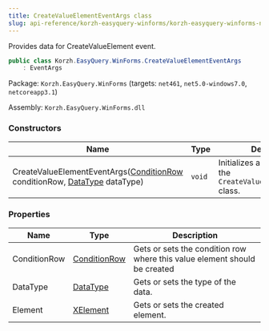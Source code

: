 ```yaml
---
title: CreateValueElementEventArgs class
slug: api-reference/korzh-easyquery-winforms/korzh-easyquery-winforms-namespace/createvalueelementeventargs-class
---
```

Provides data for CreateValueElement event.
```csharp
public class Korzh.EasyQuery.WinForms.CreateValueElementEventArgs
    : EventArgs

```
Package: `Korzh.EasyQuery.WinForms` (targets: `net461`, `net5.0-windows7.0`, `netcoreapp3.1`)

Assembly: `Korzh.EasyQuery.WinForms.dll`

### Constructors

| Name | Type | Description | 
| --- | --- | --- | 
| CreateValueElementEventArgs([ConditionRow](/api-reference/korzh-easyquery-winforms/korzh-easyquery-winforms-namespace/conditionrow-class) conditionRow, [DataType](/api-reference/easydata-core/easydata-namespace/datatype-enum) dataType) | `void` | Initializes a new instance of the `CreateValueElementEventArgs` class. | 


### Properties

| Name | Type | Description | 
| --- | --- | --- | 
| ConditionRow | [ConditionRow](/api-reference/korzh-easyquery-winforms/korzh-easyquery-winforms-namespace/conditionrow-class) | Gets or sets the condition row where this value element should be created | 
| DataType | [DataType](/api-reference/easydata-core/easydata-namespace/datatype-enum) | Gets or sets the type of the data. | 
| Element | [XElement](/api-reference/korzh-easyquery-winforms/korzh-easyquery-winforms-namespace/xelement-class) | Gets or sets the created element. |